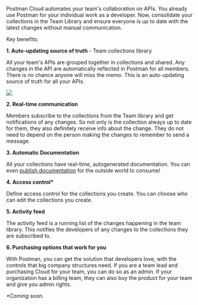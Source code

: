 Postman Cloud automates your team's collaboration on APIs. You already use Postman for your individual work as a developer. Now, consolidate your collections in the Team Library and ensure everyone is up to date with the latest changes without manual communication.

Key benefits:

**1\. Auto-updating source of truth** - Team collections library

All your team's APIs are grouped together in collections and shared. Any changes in the API are automatically reflected in Postman for all members. There is no chance anyone will miss the memo. This is an auto-updating source of truth for all your APIs.

[![](https://www.getpostman.com/img/v1/docs/cloud_1.png)
][0]

**2\. Real-time communication**

Members subscribe to the collections from the Team library and get notifications of any changes. So not only is the collection always up to date for them, they also definitely receive info about the change. They do not need to depend on the person making the changes to remember to send a message.

**3\. Automatic Documentation**

All your collections have real-time, autogenerated documentation. You can even [publish documentation][1] for the outside world to consume!

**4\. Access control\***

Define access control for the collections you create. You can choose who can edit the collections you create.

**5\. Activity feed**

The activity feed is a running list of the changes happening in the team library. This notifies the developers of any changes to the collections they are subscribed to.

**6\. Purchasing options that work for you**

With Postman, you can get the solution that developers love, with the controls that big company structures need. If you are a team lead and purchasing Cloud for your team, you can do so as an admin. If your organization has a billing team, they can also buy the product for your team and give you admin rights.

_\*Coming soon._


[0]: https://www.getpostman.com/img/v1/docs/cloud_1.png
[1]: https://www.getpostman.com/docs/creating_documentation